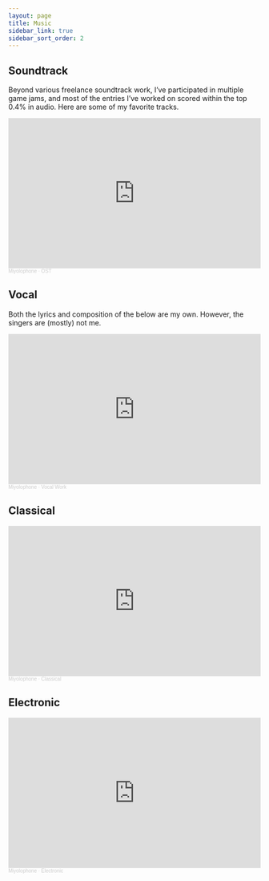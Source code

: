 ```yaml
---
layout: page
title: Music
sidebar_link: true
sidebar_sort_order: 2
---
```


## Soundtrack

Beyond various freelance soundtrack work, I’ve participated in multiple game jams, and most of the entries I’ve worked on scored within the top 0.4% in audio. Here are some of my favorite tracks.

<iframe width="100%" height="300" scrolling="no" frameborder="no" allow="autoplay" src="https://w.soundcloud.com/player/?url=https%3A//api.soundcloud.com/playlists/1291426363%3Fsecret_token%3Ds-T3DD2rjzlxq&color=%2384b1b1&auto_play=false&hide_related=false&show_comments=false&show_user=true&show_reposts=false&show_teaser=true"></iframe><div style="font-size: 10px; color: #cccccc;line-break: anywhere;word-break: normal;overflow: hidden;white-space: nowrap;text-overflow: ellipsis; font-family: Interstate,Lucida Grande,Lucida Sans Unicode,Lucida Sans,Garuda,Verdana,Tahoma,sans-serif;font-weight: 100;"><a href="https://soundcloud.com/miyolophone" title="Miyolophone" target="_blank" style="color: #cccccc; text-decoration: none;">Miyolophone</a> · <a href="https://soundcloud.com/miyolophone/sets/ost/s-T3DD2rjzlxq" title="OST" target="_blank" style="color: #cccccc; text-decoration: none;">OST</a></div>

## Vocal

Both the lyrics and composition of the below are my own. However, the singers are (mostly) not me.

<iframe width="100%" height="300" scrolling="no" frameborder="no" allow="autoplay" src="https://w.soundcloud.com/player/?url=https%3A//api.soundcloud.com/playlists/1291409845%3Fsecret_token%3Ds-1HwLgKwpSR2&color=%2384b1b1&auto_play=false&hide_related=false&show_comments=false&show_user=true&show_reposts=false&show_teaser=true"></iframe><div style="font-size: 10px; color: #cccccc;line-break: anywhere;word-break: normal;overflow: hidden;white-space: nowrap;text-overflow: ellipsis; font-family: Interstate,Lucida Grande,Lucida Sans Unicode,Lucida Sans,Garuda,Verdana,Tahoma,sans-serif;font-weight: 100;"><a href="https://soundcloud.com/miyolophone" title="Miyolophone" target="_blank" style="color: #cccccc; text-decoration: none;">Miyolophone</a> · <a href="https://soundcloud.com/miyolophone/sets/vocal-work/s-1HwLgKwpSR2" title="Vocal Work" target="_blank" style="color: #cccccc; text-decoration: none;">Vocal Work</a></div>

## Classical

<iframe width="100%" height="300" scrolling="no" frameborder="no" allow="autoplay" src="https://w.soundcloud.com/player/?url=https%3A//api.soundcloud.com/playlists/1291412185%3Fsecret_token%3Ds-Mx8WlsaPcNK&color=%2384b1b1&auto_play=false&hide_related=false&show_comments=false&show_user=true&show_reposts=false&show_teaser=true"></iframe><div style="font-size: 10px; color: #cccccc;line-break: anywhere;word-break: normal;overflow: hidden;white-space: nowrap;text-overflow: ellipsis; font-family: Interstate,Lucida Grande,Lucida Sans Unicode,Lucida Sans,Garuda,Verdana,Tahoma,sans-serif;font-weight: 100;"><a href="https://soundcloud.com/miyolophone" title="Miyolophone" target="_blank" style="color: #cccccc; text-decoration: none;">Miyolophone</a> · <a href="https://soundcloud.com/miyolophone/sets/classical/s-Mx8WlsaPcNK" title="Classical" target="_blank" style="color: #cccccc; text-decoration: none;">Classical</a></div>

## Electronic

<iframe width="100%" height="300" scrolling="no" frameborder="no" allow="autoplay" src="https://w.soundcloud.com/player/?url=https%3A//api.soundcloud.com/playlists/1291413079%3Fsecret_token%3Ds-D3IrcoiyaFS&color=%2384b1b1&auto_play=false&hide_related=false&show_comments=false&show_user=true&show_reposts=false&show_teaser=true"></iframe><div style="font-size: 10px; color: #cccccc;line-break: anywhere;word-break: normal;overflow: hidden;white-space: nowrap;text-overflow: ellipsis; font-family: Interstate,Lucida Grande,Lucida Sans Unicode,Lucida Sans,Garuda,Verdana,Tahoma,sans-serif;font-weight: 100;"><a href="https://soundcloud.com/miyolophone" title="Miyolophone" target="_blank" style="color: #cccccc; text-decoration: none;">Miyolophone</a> · <a href="https://soundcloud.com/miyolophone/sets/electronic/s-D3IrcoiyaFS" title="Electronic" target="_blank" style="color: #cccccc; text-decoration: none;">Electronic</a></div>